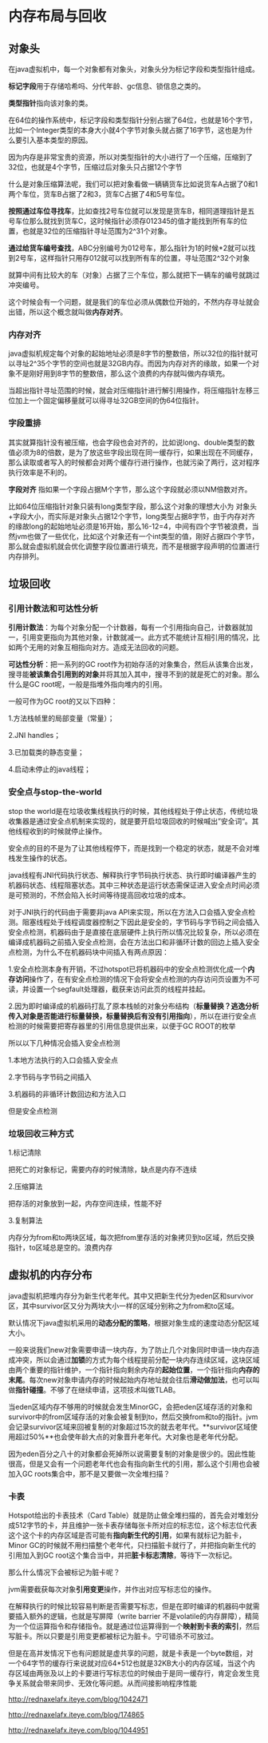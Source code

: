 # 内存布局与回收

## 对象头

在java虚拟机中，每一个对象都有对象头，对象头分为标记字段和类型指针组成。

**标记字段**用于存储哈希吗、分代年龄、gc信息、锁信息之类的。

**类型指针**指向该对象的类。

在64位的操作系统中，标记字段和类型指针分别占据了64位，也就是16个字节，比如一个Integer类型的本身大小就4个字节对象头就占据了16字节，这也是为什么要引入基本类型的原因。

因为内存是非常宝贵的资源，所以对类型指针的大小进行了一个压缩，压缩到了32位，也就是4个字节，压缩过后对象头只占据12个字节

什么是对象压缩算法呢，我们可以把对象看做一辆辆货车比如说货车A占据了0和1两个车位，货车B占据了2和3，货车C占据了4和5号车位。

**按照通过车位寻找车**，比如查找2号车位就可以发现是货车B，相同道理指针是五号车位那么就找到货车C，这时候指针必须存012345的值才能找到所有车的位置，也就是32位的压缩指针寻址范围为2^31个对象。

**通过给货车编号查找**，ABC分别编号为012号车，那么指针为1的时候*2就可以找到2号车，这样指针只用存012就可以找到所有车的位置，寻址范围2^32个对象

就算中间有比较大的车（对象）占据了三个车位，那么就把下一辆车的编号就跳过冲突编号。

这个时候会有一个问题，就是我们的车位必须从偶数位开始的，不然内存寻址就会出错，所以这个概念就叫做**内存对齐**。

### 内存对齐

java虚拟机规定每个对象的起始地址必须是8字节的整数倍，所以32位的指针就可以寻址2^35个字节的空间也就是32GB内存。而因为内存对齐的缘故，如果一个对象不是刚好用到8字节的整数倍，那么这个浪费的内存就叫做内存填充。

当超出指针寻址范围的时候，就会对压缩指针进行解引用操作，将压缩指针左移三位加上一个固定偏移量就可以得寻址32GB空间的伪64位指针。

### 字段重排

其实就算指针没有被压缩，也会字段也会对齐的，比如说long、double类型的数值必须为8的倍数，是为了放这些字段出现在同一缓存行，如果出现在不同缓存，那么读取或者写入的时候都会对两个缓存行进行操作，也就污染了两行，这对程序执行效率是不利的。

**字段对齐** 指如果一个字段占据M个字节，那么这个字段就必须以NM倍数对齐。

比如64位压缩指针对象只装有long类型字段，那么这个对象的理想大小为 对象头+字段大小，而实际是对象头占据12个字节，long类型占据8字节，由于内存对齐的缘故long的起始地址必须是16开始，那么16-12=4，中间有四个字节被浪费，当然jvm也做了一些优化，比如这个对象还有一个int类型的值，刚好占据四个字节，那么就会虚拟机就会优化调整字段位置进行填充，而不是根据字段声明的位置进行内存排列。

## 垃圾回收

### 引用计数法和可达性分析

**引用计数法**：为每个对象分配一个计数器，每有一个引用指向自己，计数器就加一，引用变更指向为其他对象，计数就减一。此方式不能统计互相引用的情况，比如两个无用的对象互相指向对方。造成无法回收的问题。

**可达性分析**：把一系列的GC root作为初始存活的对象集合，然后从该集合出发，搜寻能**被该集合引用到的对象**并将其加入其中，搜寻不到的就是死亡的对象。那么什么是GC root呢，一般是指堆外指向堆内的引用。

一般可作为GC root的又以下四种：

1.方法栈帧里的局部变量（常量）；

2.JNI handles；

3.已加载类的静态变量；

4.启动未停止的java线程；

### 安全点与stop-the-world

stop the world是在垃圾收集线程执行的时候，其他线程处于停止状态，传统垃圾收集器是通过安全点机制来实现的，就是要开启垃圾回收的时候喊出”安全词“。其他线程收到的时候就停止操作。

安全点的目的不是为了让其他线程停下，而是找到一个稳定的状态，就是不会对堆栈发生操作的状态。

java线程有JNI代码执行状态、解释执行字节码执行状态、执行即时编译器产生的机器码状态、线程阻塞状态。其中三种状态是运行状态需保证进入安全点时间必须是可预测的，不然会陷入长时间等待提高回收垃圾的成本。

对于JNI执行的代码由于需要非java API来实现，所以在方法入口会插入安全点检测。阻塞线程处于线程调度器控制之下因此是安全的，字节码与字节码之间会插入安全点检测，机器码由于是直接在底层硬件上执行所以情况比较复杂，所以必须在编译成机器码之前插入安全点检测，会在方法出口和非循环计数的回边上插入安全点检测，为什么不在机器码块中间插入有两点原因：

1.安全点检测本身有开销，不过hotspot已将机器码中的安全点检测优化成一个**内存访问**操作了，在有安全点检测的情况下会将安全点检测的内存访问页设置为不可读，并设置一个segfault处理器，截获来访问此页的线程并挂起。

2.因为即时编译成的机器码打乱了原本栈帧的对象分布结构（**标量替换？逃逸分析传入对象是否能进行标量替换，标量替换后有没有引用指向**），所以在进行安全点检测的时候需要把寄存器里的引用信息提供出来，以便于GC ROOT的枚举

所以以下几种情况会插入安全点检测

1.本地方法执行的入口会插入安全点

2.字节码与字节码之间插入

3.机器码的非循环计数回边和方法入口

但是安全点检测

### 垃圾回收三种方式

1.标记清除

把死亡的对象标记，需要内存的时候清除，缺点是内存不连续

2.压缩算法

把存活的对象放到一起，内存空间连续，性能不好

3.复制算法

内存分为from和to两块区域，每次把from里存活的对象拷贝到to区域，然后交换指针，to区域总是空的。浪费内存

## 虚拟机的内存分布

java虚拟机把堆内存分为新生代老年代。其中又把新生代分为eden区和survivor区，其中survivor区又分为两块大小一样的区域分别称之为from和to区域。

默认情况下java虚拟机采用的**动态分配的策略**，根据对象生成的速度动态分配区域大小。

一般来说我们new对象需要申请一块内存，为了防止几个对象同时申请一块内存造成冲突，所以会通过**加锁**的方式为每个线程提前分配一块内存连续区域，这块区域由两个重要的指针维护，一个指针指向剩余内存的**起始位置**，一个指针指向**内存的末尾**。每次new对象申请内存的时候起始内存地址就会往后**滑动做加法**，也可以叫做**指针碰撞**。不够了在继续申请，这项技术叫做TLAB。

当eden区域内存不够用的时候就会发生MinorGC，会把eden区域存活的对象和survivor中的from区域存活的对象会被复制到to，然后交换from和to的指针。jvm会记录survivor区域来回被复制的对象超过15次的就去老年代。**survivor区域使用超过50%**也会使年龄大点的对象晋升老年代。大对象也是老年代分配。

因为eden百分之八十的对象都会死掉所以说需要复制的对象是很少的。因此性能很高，但是又会有一个问题老年代也会有指向新生代的引用，那么这个引用也会被加入GC roots集合中，那不是又要做一次全堆扫描？

### 卡表

Hotspot给出的卡表技术（Card Table）就是防止做全堆扫描的，首先会对堆划分成512字节的卡，并且维护一张卡表存储每张卡所对应的标志位，这个标志位代表这个这个卡的内存区域是否可能有**指向新生代的引用**，如果有就标记为脏卡，Minor GC的时候就不用扫描整个老年代，只扫描脏卡就行了，并把指向新生代的引用加入到GC root这个集合当中，并把**脏卡标志清除**，等待下一次标记。

那么什么情况下会被标记为脏卡呢？

jvm需要截获每次对象**引用变更**操作，并作出对应写标志位的操作。

在解释执行的时候比较容易判断是否需要写标志，但是在即时编译的机器码中就需要插入额外的逻辑，也就是写屏障（write barrier 不是volatile的内存屏障），精简为一个位运算指令和存储指令。就是通过位运算得到一个**映射到卡表的索引**，然后写脏卡。所以只要是引用变更都被标记为脏卡。宁可错杀不可放过。

但是在高并发情况下也有问题就是虚共享的问题，就是卡表是一个byte数组，对一个64字节的缓存行来说就对应64*512也就是32KB大小的内存区域，当这个内存区域由两张及以上的卡要进行写标志位的时候由于是同一缓存行，肯定会发生竞争关系就会带来同步、无效化等问题。从而间接影响程序性能

http://rednaxelafx.iteye.com/blog/1042471

http://rednaxelafx.iteye.com/blog/174865

http://rednaxelafx.iteye.com/blog/1044951